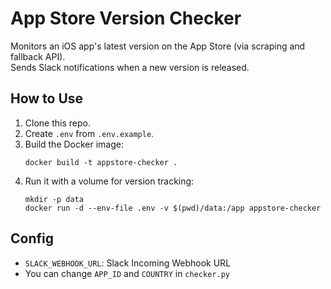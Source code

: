 # App Store Version Checker

Monitors an iOS app's latest version on the App Store (via scraping and fallback API).  
Sends Slack notifications when a new version is released.

## How to Use

1. Clone this repo.
2. Create `.env` from `.env.example`.
3. Build the Docker image:
   ```
   docker build -t appstore-checker .
   ```
4. Run it with a volume for version tracking:
   ```
   mkdir -p data
   docker run -d --env-file .env -v $(pwd)/data:/app appstore-checker
   ```

## Config

- `SLACK_WEBHOOK_URL`: Slack Incoming Webhook URL
- You can change `APP_ID` and `COUNTRY` in `checker.py`
